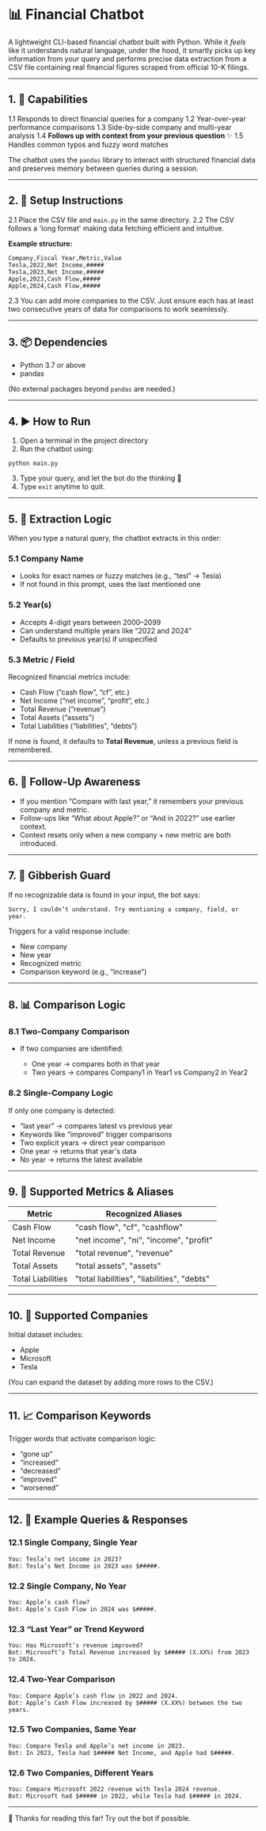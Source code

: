 # 📊 Financial Chatbot

A lightweight CLI-based financial chatbot built with Python. While it *feels* like it understands natural language, under the hood, it smartly picks up key information from your query and performs precise data extraction from a CSV file containing real financial figures scraped from official 10-K filings.

---

## 1. 🚀 Capabilities

1.1 Responds to direct financial queries for a company
1.2 Year-over-year performance comparisons
1.3 Side-by-side company and multi-year analysis
1.4 **Follows up with context from your previous question** ✨
1.5 Handles common typos and fuzzy word matches

The chatbot uses the `pandas` library to interact with structured financial data and preserves memory between queries during a session.

---

## 2. 📁 Setup Instructions

2.1 Place the CSV file and `main.py` in the same directory.
2.2 The CSV follows a 'long format' making data fetching efficient and intuitive.

**Example structure:**

```
Company,Fiscal Year,Metric,Value
Tesla,2022,Net Income,#####
Tesla,2023,Net Income,#####
Apple,2023,Cash Flow,#####
Apple,2024,Cash Flow,#####
```

2.3 You can add more companies to the CSV. Just ensure each has at least two consecutive years of data for comparisons to work seamlessly.

---

## 3. 📦 Dependencies

* Python 3.7 or above
* pandas

(No external packages beyond `pandas` are needed.)

---

## 4. ▶️ How to Run

1. Open a terminal in the project directory
2. Run the chatbot using:

```
python main.py
```

3. Type your query, and let the bot do the thinking 💬
4. Type `exit` anytime to quit.

---

## 5. 🧠 Extraction Logic

When you type a natural query, the chatbot extracts in this order:

### 5.1 Company Name

* Looks for exact names or fuzzy matches (e.g., “tesl” → Tesla)
* If not found in this prompt, uses the last mentioned one

### 5.2 Year(s)

* Accepts 4-digit years between 2000–2099
* Can understand multiple years like “2022 and 2024”
* Defaults to previous year(s) if unspecified

### 5.3 Metric / Field

Recognized financial metrics include:

* Cash Flow (“cash flow”, “cf”, etc.)
* Net Income (“net income”, “profit”, etc.)
* Total Revenue (“revenue”)
* Total Assets (“assets”)
* Total Liabilities (“liabilities”, “debts”)

If none is found, it defaults to **Total Revenue**, unless a previous field is remembered.

---

## 6. 🔁 Follow-Up Awareness

* If you mention “Compare with last year,” it remembers your previous company and metric.
* Follow-ups like “What about Apple?” or “And in 2022?” use earlier context.
* Context resets only when a new company + new metric are both introduced.

---

## 7. 🚧 Gibberish Guard

If no recognizable data is found in your input, the bot says:

```
Sorry, I couldn’t understand. Try mentioning a company, field, or year.
```

Triggers for a valid response include:

* New company
* New year
* Recognized metric
* Comparison keyword (e.g., “increase”)

---

## 8. 📊 Comparison Logic

### 8.1 Two-Company Comparison

* If two companies are identified:

  * One year → compares both in that year
  * Two years → compares Company1 in Year1 vs Company2 in Year2

### 8.2 Single-Company Logic

If only one company is detected:

* “last year” → compares latest vs previous year
* Keywords like “improved” trigger comparisons
* Two explicit years → direct year comparison
* One year → returns that year's data
* No year → returns the latest available

---

## 9. 📘 Supported Metrics & Aliases

| Metric            | Recognized Aliases                          |
| ----------------- | ------------------------------------------- |
| Cash Flow         | "cash flow", "cf", "cashflow"               |
| Net Income        | "net income", "ni", "income", "profit"      |
| Total Revenue     | "total revenue", "revenue"                  |
| Total Assets      | "total assets", "assets"                    |
| Total Liabilities | "total liabilities", "liabilities", "debts" |

---

## 10. 🏢 Supported Companies

Initial dataset includes:

* Apple
* Microsoft
* Tesla

(You can expand the dataset by adding more rows to the CSV.)

---

## 11. 📈 Comparison Keywords

Trigger words that activate comparison logic:

* “gone up”
* “increased”
* “decreased”
* “improved”
* “worsened”

---

## 12. 🧪 Example Queries & Responses

### 12.1 Single Company, Single Year

```
You: Tesla’s net income in 2023?
Bot: Tesla’s Net Income in 2023 was $#####.
```

### 12.2 Single Company, No Year

```
You: Apple’s cash flow?
Bot: Apple’s Cash Flow in 2024 was $#####.
```

### 12.3 “Last Year” or Trend Keyword

```
You: Has Microsoft’s revenue improved?
Bot: Microsoft’s Total Revenue increased by $##### (X.XX%) from 2023 to 2024.
```

### 12.4 Two-Year Comparison

```
You: Compare Apple’s cash flow in 2022 and 2024.
Bot: Apple’s Cash Flow increased by $##### (X.XX%) between the two years.
```

### 12.5 Two Companies, Same Year

```
You: Compare Tesla and Apple’s net income in 2023.
Bot: In 2023, Tesla had $##### Net Income, and Apple had $#####.
```

### 12.6 Two Companies, Different Years

```
You: Compare Microsoft 2022 revenue with Tesla 2024 revenue.
Bot: Microsoft had $##### in 2022, while Tesla had $##### in 2024.
```

---

🎉 Thanks for reading this far! Try out the bot if possible.

